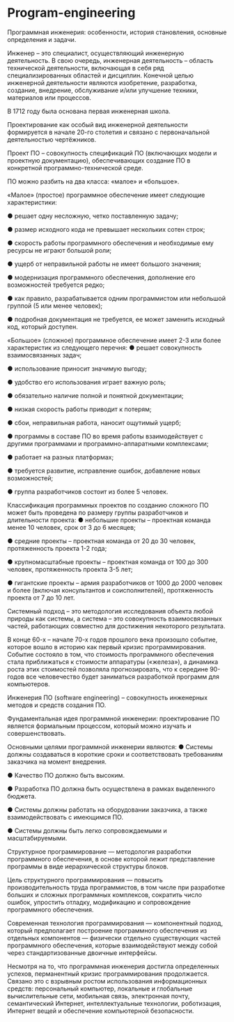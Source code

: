 # Program-engineering
Программная инженерия: особенности, история становления, основные определения и задачи.

Инженер – это специалист, осуществляющий инженерную деятельность. В свою очередь, инженерная деятельность – область технической деятельности, включающая в себя ряд специализированных областей и дисциплин. Конечной целью инженерной деятельности являются изобретение, разработка, создание, внедрение, обслуживание и/или улучшение техники, материалов или процессов.

В 1712 году была основана первая инженерная школа.

Проектирование как особый вид инженерной деятельности формируется в начале 20-го столетия и связано с первоначальной деятельностью чертёжников.

Проект ПО – совокупность спецификаций ПО (включающих модели и проектную документацию), обеспечивающих создание ПО в конкретной программно-технической среде.

ПО можно разбить на два класса: «малое» и «большое».

«Малое» (простое) программное обеспечение имеет следующие характеристики:

● решает одну несложную, четко поставленную задачу;

● размер исходного кода не превышает нескольких сотен строк;

● скорость работы программного обеспечения и необходимые ему ресурсы не играют большой роли;

● ущерб от неправильной работы не имеет большого значения;

● модернизация программного обеспечения, дополнение его возможностей требуется редко;

● как правило, разрабатывается одним программистом или небольшой группой (5 или менее человек);

● подробная документация не требуется, ее может заменить исходный код, который доступен.

«Большое» (сложное) программное обеспечение имеет 2-3 или более характеристик из следующего перечня:
● решает совокупность взаимосвязанных задач;

● использование приносит значимую выгоду;

● удобство его использования играет важную роль;

● обязательно наличие полной и понятной документации;

● низкая скорость работы приводит к потерям;

● сбои, неправильная работа, наносит ощутимый ущерб;

● программы в составе ПО во время работы взаимодействует с другими программами и программно-аппаратными комплексами;

● работает на разных платформах;

● требуется развитие, исправление ошибок, добавление новых возможностей;

● группа разработчиков состоит из более 5 человек.

Классификация программных проектов по созданию сложного ПО может быть проведена по размеру группы разработчиков и длительности проекта:
● небольшие проекты – проектная команда менее 10 человек, срок от 3 до 6 месяцев;

● средние проекты – проектная команда от 20 до 30 человек, протяженность проекта 1-2 года;

● крупномасштабные проекты – проектная команда от 100 до 300 человек, протяженность проекта 3-5 лет;

● гигантские проекты – армия разработчиков от 1000 до 2000 человек и более (включая консультантов и соисполнителей), протяженность проекта от 7 до 10 лет.

Системный подход – это методология исследования объекта любой природы как системы, а система – это совокупность взаимосвязанных частей, работающих совместно для достижения некоторого результата.

В конце 60-х – начале 70-х годов прошлого века произошло событие, которое вошло в историю как первый кризис программирования. Событие состояло в том, что стоимость программного обеспечения стала приближаться к стоимости аппаратуры («железа»), а динамика роста этих стоимостей позволяла прогнозировать, что к середине 90-годов все человечество будет заниматься разработкой программ для компьютеров.

Инженерия ПО (software engineering) – совокупность инженерных методов и средств создания ПО. 

Фундаментальная идея программной инженерии: проектирование ПО является формальным процессом, который можно изучать и совершенствовать.

Основными целями программной инженерии являются:
● Системы должны создаваться в короткие сроки и соответствовать требованиям заказчика на момент внедрения.

● Качество ПО должно быть высоким.

● Разработка ПО должна быть осуществлена в рамках выделенного бюджета.

● Системы должны работать на оборудовании заказчика, а также взаимодействовать с имеющимся ПО.

● Системы должны быть легко сопровождаемыми и масштабируемыми.

Структурное программирование — методология разработки программного обеспечения, в основе которой лежит представление программы в виде иерархической структуры блоков. 

Цель структурного программирования — повысить производительность труда программистов, в том числе при разработке больших и сложных программных комплексов, сократить число ошибок, упростить отладку, модификацию и сопровождение программного обеспечения.

Современная технология программирования — компонентный подход, который предполагает построение программного обеспечения из отдельных компонентов — физически отдельно существующих частей программного обеспечения, которые взаимодействуют между собой через стандартизованные двоичные интерфейсы.

Несмотря на то, что программная инженерия достигла определенных успехов, перманентный кризис программирования продолжается. Связано это с взрывным ростом использования информационных средств: персональный компьютер, локальные и глобальные вычислительные сети, мобильная связь, электронная почту, семантический Интернет, интеллектуальные технологии, роботизация, Интернет вещей и обеспечение компьютерной безопасности.
